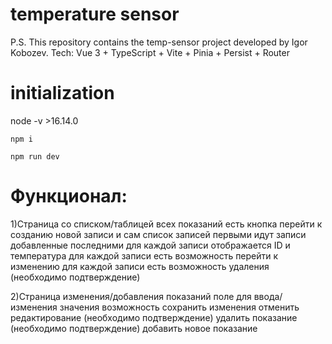 # temperature sensor

P.S. This repository contains the temp-sensor project developed by Igor Kobozev.
Tech: Vue 3 + TypeScript + Vite + Pinia + Persist + Router
# initialization
 node -v >16.14.0
```
npm i
```
```
npm run dev
```
# Функционал:
1)Cтраница со списком/таблицей всех показаний
      есть кнопка перейти к созданию новой записи
      и сам список записей
      первыми идут записи добавленные последними
      для каждой записи отображается ID и температура
      для каждой записи есть возможность перейти к изменению
      для каждой записи есть возможность удаления (необходимо подтверждение)

2)Cтраница изменения/добавления показаний
      поле для ввода/изменения значения
      возможность сохранить изменения
      отменить редактирование (необходимо подтверждение)
      удалить показание (необходимо подтверждение)
      добавить новое показание

